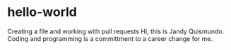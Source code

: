 # hello-world
Creating a file and working with pull requests
Hi, this is Jandy Quismundo. Coding and programming is a committment to a career change for me.
